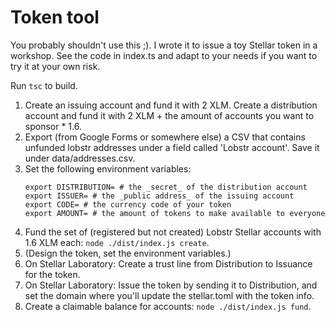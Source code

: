 # Token tool

You probably shouldn't use this ;). I wrote it to issue a toy Stellar token in a workshop. See the code in index.ts and adapt to your needs if you want to try it at your own risk.

Run `tsc` to build.

1. Create an issuing account and fund it with 2 XLM. Create a distribution account and fund it with 2 XLM + the amount of accounts you want to sponsor * 1.6.
2. Export (from Google Forms or somewhere else) a CSV that contains unfunded lobstr addresses under a field called 'Lobstr account'. Save it under data/addresses.csv.
3. Set the following environment variables:
    ```
    export DISTRIBUTION= # the _secret_ of the distribution account
    export ISSUER= # the _public address_ of the issuing account
    export CODE= # the currency code of your token
    export AMOUNT= # the amount of tokens to make available to everyone
    ```
4. Fund the set of (registered but not created) Lobstr Stellar accounts with 1.6 XLM each: `node ./dist/index.js create`.
5. (Design the token, set the environment variables.)
6. On Stellar Laboratory: Create a trust line from Distribution to Issuance for the token.
7. On Stellar Laboratory: Issue the token by sending it to Distribution, and set the domain where you'll update the stellar.toml with the token info.
8. Create a claimable balance for accounts: `node ./dist/index.js fund`.